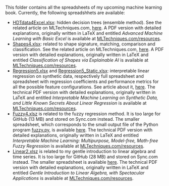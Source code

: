 
This folder contains all the spreadsheets of my upcoming machine learning book. Currently, the following spreadshhets are available:
<ul>
<li><a href="https://github.com/VincentGranville/Machine-Learning/blob/main/Spreadsheets/HDTdata4Excel.xlsx">HDTdata4Excel.xlsx</a>: hidden decision trees (ensemble method). See the related article on MLTechniques.com, <a href="https://mltblog.com/3B4jTxz">here</a>. A PDF version with detailed explanations, originally written in LaTeX and entitled <em>Advanced Machine Learning with Basic Excel</em> is available at <a href="https://mltechniques.com/resources/">MLTechniques.com/resources</a>.</li>
  <li><a href="https://github.com/VincentGranville/Machine-Learning/blob/main/Spreadsheets/shapes4.xlsx">Shapes4.xlsx</a>: related to shape signature, matching, comparison and classification. See the related article on MLTechniques.com, <a href="https://mltechniques.com/2022/04/20/computer-vision-shape-classification-via-explainable-ai/">here</a>. A PDF version with detailed explanations, originally written in LaTeX and entitled <em>Classification of Shapes via Explainable AI</em> is available at <a href="https://mltechniques.com/resources/">MLTechniques.com/resources</a>.</li>
  <li><a href="https://github.com/VincentGranville/Machine-Learning/blob/main/Spreadsheets/regression5.xlsx">Regression5.xlsx</a> and <a href="https://github.com/VincentGranville/Machine-Learning/blob/main/Spreadsheets/regression5_Static.xlsx">Regression5_Static.xlsx</a>: interpretable linear regression on synthetic data, respectively full spreadsheet and spreadsheet with regression coefficients and performance metrics for all the possible feature configurations. See article about it, <a href="https://mltblog.com/3KTvu5h">here</a>. The technical PDF version with detailed explanations, originally written in LaTeX and entitled <em>Interpretable Machine Learning on Synthetic Data, and Little Known Secrets About Linear Regression</em> is available at <a href="https://mltechniques.com/resources/">MLTechniques.com/resources</a>.</li>
  <li><a href="https://ln5.sync.com/dl/0caeb8e10/mztnibg9-xrkdks7g-r8bsgabw-3fsizwif">Fuzzy4.xlsz</a> is related to the fuzzy regression method. It is too large for GitHub (13 MB) and stored on Sync.com instead. The smaller spreadsheet, which corresponds to the small output file of the Python program <a href="https://github.com/VincentGranville/Machine-Learning/blob/main/Source%20Code/fuzzy.py">fuzzy.py</a>, is available <a href="https://github.com/VincentGranville/Machine-Learning/blob/main/Spreadsheets/fuzzyf2.xlsx">here</a>. The technical PDF version with detailed explanations, originally written in LaTeX and entitled <em>Interpretable Machine Learning: Multipurpose, Model-free, Math-free Fuzzy Regression</em> is available at <a href="https://mltechniques.com/resources/">MLTechniques.com/resources</a>.</li>
  <li><a href="https://ln5.sync.com/dl/4c157bf10/5be4uhcd-w6g99e8h-96ndb9t4-jshr672n">Linear2.xlsz</a> is related to my gentle introduction to linear algebra and time series. It is too large for GitHub (28 MB) and stored on Sync.com instead. The smaller spreadsheet is available <a href="https://github.com/VincentGranville/Machine-Learning/blob/main/Spreadsheets/linear2-small.xlsx">here</a>. The technical PDF version with detailed explanations, originally written in LaTeX and entitled <em>Gentle Introduction to Linear Algebra, with Spectacular Applications</em> is available at <a href="https://mltechniques.com/resources/">MLTechniques.com/resources</a>.</li>
</ul>
